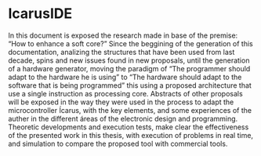 # IcarusIDE

In this document is exposed the research made in base of the premise: “How to enhance a soft 
core?” Since the beggining of the generation of this documentation, analizing the structures 
that have been used from last decade, spins and new issues found in new proposals, until the 
generation of a hardware generator, moving the paradigm of “The programmer should adapt 
to the hardware he is using” to “The hardware should adapt to the software that is being 
programmed” this using a proposed architecture that use a single instruction as processing 
core. 
Abstracts of other proposals will be exposed in the way they were used in the process to adapt 
the microcontroller Ícarus, with the key elements, and some experiences of the auther in the 
different áreas of the electronic design and programming. 
Theoretic developments and execution tests, make clear the effectiveness of the presented 
work in this thesis, with execution of problems in real time, and simulation to compare the 
proposed tool with commercial tools.
